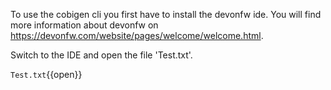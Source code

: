 To use the cobigen cli you first have to install the devonfw ide. You will find more information about devonfw on https://devonfw.com/website/pages/welcome/welcome.html.


Switch to the IDE and open the file 'Test.txt'.

`Test.txt`{{open}}
